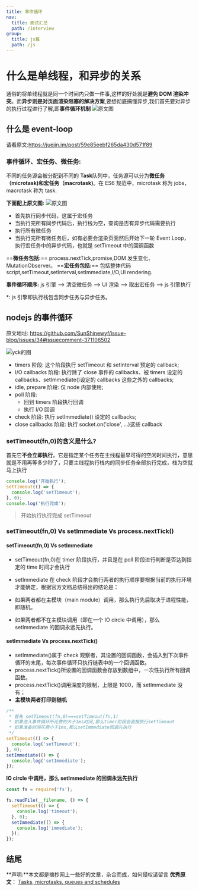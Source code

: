 ```yaml
---
title: 事件循环
nav:
  title: 面试汇总
  path: /interview
group:
  title: js篇
  path: /js
---
```


# 什么是单线程，和异步的关系

通俗的将单线程就是同一个时间内只做一件事,这样的好处就是**避免 DOM 渲染冲突**。而**异步则是对页面渲染阻塞的解决方案**,要想彻底搞懂异步,我们首先要对异步的执行过程进行了解,即**事件循环机制** ![原文图](https://user-gold-cdn.xitu.io/2017/11/21/15fdd88994142347?imageView2/0/w/1280/h/960/format/webp/ignore-error/1)

## 什么是 event-loop

请看原文:https://juejin.im/post/59e85eebf265da430d571f89

### 事件循环、宏任务、微任务:

不同的任务源会被分配到不同的 **Task**队列中，任务源可以分为**微任务（microtask)**和**宏任务（macrotask)**。在 ES6 规范中，microtask 称为 jobs，macrotask 称为 task.

**下面配上原文图:** ![原文图](https://user-gold-cdn.xitu.io/2017/11/21/15fdcea13361a1ec?imageView2/0/w/1280/h/960/format/webp/ignore-error/1)

- 首先执行同步代码，这属于宏任务
- 当执行完所有同步代码后，执行栈为空，查询是否有异步代码需要执行
- 执行所有微任务
- 当执行完所有微任务后，如有必要会渲染页面然后开始下一轮 Event Loop，执行宏任务中的异步代码，也就是 setTimeout 中的回调函数

==**微任务包括:**== process.nextTick,promise,DOM 发生变化、MutationObserver。 ==**宏任务包括:**== 包括整体代码 script,setTimeout,setInterval,setImmediate,I/O,UI rendering.

**事件循环顺序:** js 引擎 --> 清空微任务 --> UI 渲染 --> 取出宏任务 --> js 引擎执行

\*: js 引擎即执行栈包含同步任务与异步任务。

## nodejs 的事件循环

原文地址: https://github.com/SunShinewyf/issue-blog/issues/34#issuecomment-371106502

![yck的图](https://user-gold-cdn.xitu.io/2018/11/13/1670c3fe3f9a5e2b?imageView2/0/w/1280/h/960/format/webp/ignore-error/1)

- timers 阶段: 这个阶段执行 setTimeout 和 setInterval 预定的 callback;
- I/O callbacks 阶段: 执行除了 close 事件的 callbacks、被 timers 设定的 callbacks、setImmediate()设定的 callbacks 这些之外的 callbacks;
- idle, prepare 阶段: 仅 node 内部使用;
- poll 阶段:
  - 回到 timers 阶段执行回调
  - 执行 I/O 回调
- check 阶段: 执行 setImmediate() 设定的 callbacks;
- close callbacks 阶段: 执行 socket.on('close', ...)这些 callback

### setTimeout(fn,0)的含义是什么?

首先它**不会立即执行**。它是指定某个任务在主线程最早可得的空闲时间执行，意思就是不用再等多少秒了，只要主线程执行栈内的同步任务全部执行完成，栈为空就马上执行

```javascript
console.log('开始执行');
setTimeout(() => {
  console.log('setTimeout');
}, 0);
console.log('执行完成');
```

> 开始执行执行完成 setTimeout

### setTimeout(fn,0) Vs setImmediate Vs process.nextTick()

#### setTimeout(fn,0) Vs setImmediate

- setTimeout(fn,0)在 timer 阶段执行，并且是在 poll 阶段进行判断是否达到指定的 time 时间才会执行
- setImmediate 在 check 阶段才会执行两者的执行顺序要根据当前的执行环境才能确定，根据官方文档总结得出的结论是：

- 如果两者都在主模块（main module）调用，那么执行先后取决于进程性能，即随机。
- 如果两者都不在主模块调用（即在一个 IO circle 中调用），那么 setImmediate 的回调永远先执行。

#### setImmediate Vs process.nextTick()

- setImmediate()属于 check 观察者，其设置的回调函数，会插入到下次事件循环的末尾，每次事件循环只执行链表中的一个回调函数。
- process.nextTick()所设置的回调函数会存放到数组中，一次性执行所有回调函数。
- process.nextTick()调用深度的限制，上限是 1000，而 setImmediate 没有；
- **主模块两者打印则随机**

```javascript
/**
 * 首先 setTimeout(fn,0)===setTimeout(fn,1)
 * 如果进入事件循环所花费的大于1ms时间,那么timer阶段会直接执行setTimeout
 * 如果准备时间花费小于1ms,那么setImmediate回调先执行
 */
setTimeout(() => {
  console.log('setTimeout');
}, 0);
setImmediate(() => {
  console.log('setImmediate');
});
```

**IO circle 中调用，那么 setImmediate 的回调永远先执行**

```javascript
const fs = require('fs');

fs.readFile(__filename, () => {
  setTimeout(() => {
    console.log('timeout');
  }, 0);
  setImmediate(() => {
    console.log('immediate');
  });
});
```

## 结尾

**声明:**本文都是摘抄网上一些好的文章，杂合而成，如何侵权请留言 **优秀原文**： [Tasks, microtasks, queues and schedules](https://jakearchibald.com/2015/tasks-microtasks-queues-and-schedules/)
